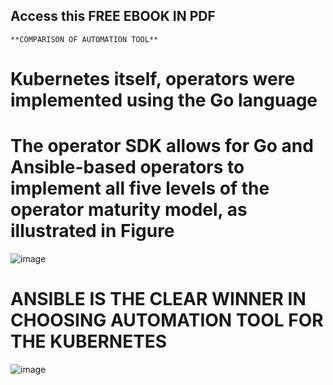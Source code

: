 ## Access this FREE EBOOK IN PDF 
```
**COMPARISON OF AUTOMATION TOOL** 
```
# Kubernetes itself, operators were implemented using the Go language
# The operator SDK allows for Go and Ansible-based operators to implement all five levels of the operator maturity model, as illustrated in Figure

![image](https://user-images.githubusercontent.com/107435692/234902408-c98ae22c-5ad5-454a-b248-98a725d05a76.png)

# ANSIBLE IS THE CLEAR WINNER IN CHOOSING AUTOMATION TOOL FOR THE KUBERNETES

![image](https://user-images.githubusercontent.com/107435692/234902523-2751e277-2835-4e34-a19f-110767f03a6d.png)

